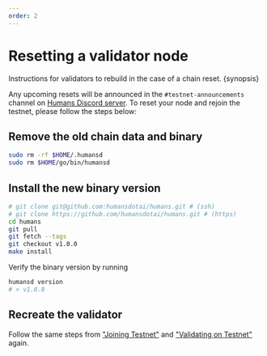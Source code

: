```yaml
---
order: 2
---
```


# Resetting a validator node

Instructions for validators to rebuild in the case of a chain reset. {synopsis}

Any upcoming resets will be announced in the `#testnet-announcements` channel on [Humans Discord server](https://discord.com/channels/999302051538411671/1039540079594582026). 
To reset your node and rejoin the testnet, please follow the steps below:

## Remove the old chain data and binary

```bash
sudo rm -rf $HOME/.humansd
sudo rm $HOME/go/bin/humansd
```

## Install the new binary version

```bash
# git clone git@github.com:humansdotai/humans.git # (ssh)
# git clone https://github.com/humansdotai/humans.git # (https)
cd humans
git pull
git fetch --tags
git checkout v1.0.0
make install
```

Verify the binary version by running

```bash
humansd version
# > v1.0.0
```

## Recreate the validator

Follow the same steps from ["Joining Testnet"](../testnet) and ["Validating on Testnet"](./) again.
